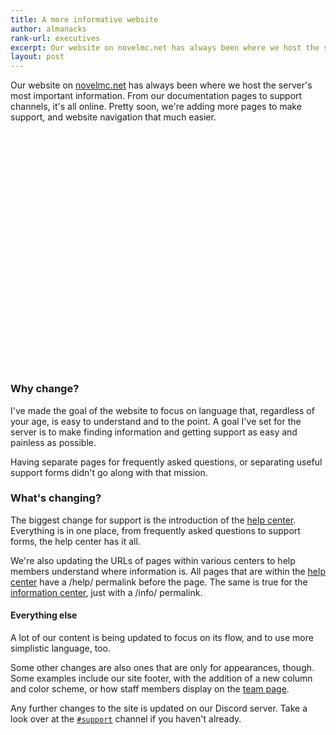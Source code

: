 ```yaml
---
title: A more informative website
author: almanacks
rank-url: executives
excerpt: Our website on novelmc.net has always been where we host the server's most important information. From our documentation pages to support channels, it's all online. Pretty soon, we're adding more pages to make support, and website navigation that much easier.
layout: post
---
```


Our website on [novelmc.net](https://novelmc.net) has always been where we host the server's most important information. From our documentation pages to support channels, it's all online. Pretty soon, we're adding more pages to make support, and website navigation that much easier.

<section class="usa-hero" style="background-image: url('https://novelmc.net/assets/img/hero/NpyBPU9vkD.png'); margin-top: 5rem; margin-bottom: 6rem; position: relative; width: 100vw; left: calc(-50vw + 50%); height: 15rem;">
</section>

### Why change?
I've made the goal of the website to focus on language that, regardless of your age, is easy to understand and to the point. A goal I've set for the server is to make finding information and getting support as easy and painless as possible.

Having separate pages for frequently asked questions, or separating useful support forms didn't go along with that mission.

### What's changing?
The biggest change for support is the introduction of the [help center](https://novelmc.net/help). Everything is in one place, from frequently asked questions to support forms, the help center has it all.

We're also updating the URLs of pages within various centers to help members understand where information is. All pages that are within the [help center](https://novelmc.net/help) have a /help/ permalink before the page. The same is true for the [information center](https://novelmc.net/info), just with a /info/ permalink.

#### Everything else
A lot of our content is being updated to focus on its flow, and to use more simplistic language, too.

Some other changes are also ones that are only for appearances, though. Some examples include our site footer, with the addition of a new column and color scheme, or how staff members display on the [team page](https://novelmc.net/team).

Any further changes to the site is updated on our Discord server. Take a look over at the [`#support`](https://novelmc.net/info/docs/#channels) channel if you haven't already.
